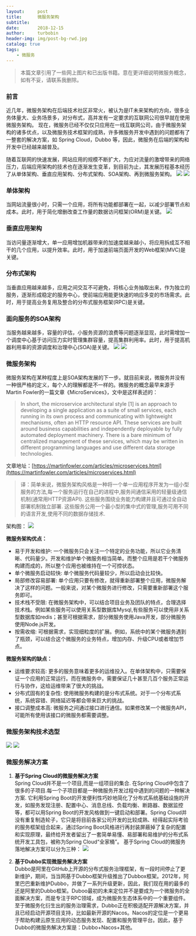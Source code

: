 ```yaml
---
layout:     post
title:      微服务架构
subtitle:   
date:       2018-12-15
author:     turbobin
header-img: img/post-bg-rwd.jpg
catalog: true
tags:
    - 微服务
---
```


> 本篇文章引用了一些网上图片和已出版书籍。意在更详细说明微服务概念，如有不妥，请联系我删除。

### 前言
近几年，微服务架构在后端技术社区非常火，被认为是IT未来架构的方向，很多业务体量大、业务场景多，对分布式，高并发有一定要求的互联网公司很早就在使用微服务架构。
现在，微服务已经不仅仅只应用在一线互联网公司，由于微服务架构的诸多优点，以及微服务技术框架的成熟，许多微服务开发中遇到的问题都有了一整套的解决方案，如 Spring Cloud，Dubbo 等，因此，微服务在后端的架构和开发中已经越来越普及。

随着互联网的快速发展，网站应用的规模不断扩大，为应对流量的激增带来的网络压力，后端应用架构的技术也在逐渐发生变革，到目前为止，其发展历程基本经历了从单体架构、垂直应用架构、分布式架构、SOA架构、再到微服务架构。
![]({{site.url}}/images/java/microservice-01.jpg)
![]({{site.url}}/images/java/microservice-02.jpg)

### 单体架构
当网站流量很小时，只需一个应用，将所有功能都部署在一起，以减少部署节点和成本。此时，用于简化增删改查工作量的数据访问框架(ORM)是关键。
![]({{site.url}}/images/java/microservice-03.jpg)

### 垂直应用架构
当访问量逐渐增大，单一应用增加机器带来的加速度越来越小，将应用拆成互不相干的几个应用，以提升效率。此时，用于加速前端页面开发的Web框架(MVC)是关键。

### 分布式架构
当垂直应用越来越多，应用之间交互不可避免，将核心业务抽取出来，作为独立的服务，逐渐形成稳定的服务中心，使前端应用能更快速的响应多变的市场需求。此时，用于提高业务复用及整合的分布式服务框架(RPC)是关键。

### 面向服务的SOA架构
当服务越来越多，容量的评估，小服务资源的浪费等问题逐渐显现，此时需增加一个调度中心基于访问压力实时管理集群容量，提高集群利用率。此时，用于提高机器利用率的资源调度和治理中心(SOA)是关键。
![]({{site.url}}/images/java/microservice-04.jpg)
![]({{site.url}}/images/java/microservice-05.jpg)

### 微服务架构
微服务架构在某种程度上是SOA架构发展的下一步。就目前来说，微服务并没有一种很严格的定义，每个人的理解都是不一样的。微服务的概念最早来源于Martin Fowler的一篇文章《MicroServices》，文中是这样表述的：
>In short, the microservice architectural style [1] is an approach to developing a single application as a suite of small services, each running in its own process and communicating with lightweight mechanisms, often an HTTP resource API. These services are built around business capabilities and independently deployable by fully automated deployment machinery. There is a bare minimum of centralized management of these services, which may be written in different programming languages and use different data storage technologies.

文章地址：[https://martinfowler.com/articles/microservices.html](https://martinfowler.com/articles/microservices.html)

>译：简单来说，微服务架构风格是一种将一个单一应用程序开发为一组小型服务的方法,每一个服务运行在自己的进程中,服务间通信采用的轻量级通信机制(通常用HTTP资源API). 这些服务围绕业务能力构建并且可通过全自动部署机制独立部署. 这些服务公用一个最小型的集中式的管理,服务可用不同的语言开发,使用不同的数据存储技术.

架构图：
![]({{site.url}}/images/java/microservice-06.jpg)

**微服务架构优点：**
* 易于开发和维护: 一个微服务只会关注一个特定的业务功能，所以它业务清晰、代码量少。开发和维护单个微服务相当简单。而整个应用是若干个微服务构建而成的，所以整个应用也被维持在一个可控状态。
* 单个微服务启动较快: 单个微服务代码量较少，所以启动会比较快。
* 局部修改容易部署: 单个应用只要有修改，就得重新部署整个应用，微服务解决了这样的问题。一般来说，对某个微服务进行修改，只需要重新部署这个服务即可。
* 技术栈不受限: 在微服务架构中，可以结合项目业务及团队的特点，合理选择技术栈。例如某些服务可以使用关系型数据库Mysql,有些服务可以使用非关系型数据库如redis；甚至可根据需求，部分微服务使用Java开发，部分微服务使用Node.js开发。
* 按需收缩: 可根据需求，实现细粒度的扩展。例如，系统中的某个微服务遇到了瓶颈，可以结合这个微服务的业务特点，增加内存、升级CPU或者增加节点。

**微服务架构的缺点：**
* 运维要求较高: 更多的服务意味着更多的运维投入。在单体架构中，只需要保证一个应用的正常运行。而在微服务中，需要保证几十甚至几百个服务正常运行与协作，这给运维带来了很大的挑战。
* 分布式固有的复杂性: 使用微服务构建的是分布式系统。对于一个分布式系统，系统容错、网络延迟等都会带来巨大的挑战。
* 接口调整成本高: 微服务之间通过接口进行通信。如果修改某一个微服务API，可能所有使用该接口的微服务都需要调整。

### 微服务架构技术选型
![]({{site.url}}/images/java/microservice-07.jpg)
![]({{site.url}}/images/java/microservice-08.jpg)

### 微服务解决方案
1. **基于Spring Cloud的微服务解决方案**  
Spring Cloud并不是一个项目,而是一组项目的集合. 在Spring Cloud中包含了很多的子项目.每一个子项目都是一种微服务开发过程中遇到的问题的一种解决方案. 它利用Spring Boot的开发便利性巧妙地简化了分布式系统基础设施的开发，如服务发现注册、配置中心、消息总线、负载均衡、断路器、数据监控等，都可以用Spring Boot的开发风格做到一键启动和部署。Spring Cloud并没有重复制造轮子，它只是将目前各家公司开发的比较成熟、经得起实际考验的服务框架组合起来，通过Spring Boot风格进行再封装屏蔽掉了复杂的配置和实现原理，最终给开发者留出了一套简单易懂、易部署和易维护的分布式系统开发工具包，被称为Spring Cloud“全家桶”。
基于Spring Cloud的微服务落地解决方案可以分为三种：
![]({{site.url}}/images/java/microservice-09.jpg)

2. **基于Dubbo实现微服务解决方案**  
Dubbo是阿里在GitHub上开源的分布式服务治理框架，有一段时间停止了更新维护，期间，当当网基于Dubbo框架升级推出了Dubbox框架。2012年，阿里巴巴重新维护Dubbo，并做了一系列升级更新，因此，我们现在用的最多的还是阿里的Dubbo框架。Duboo最初的未来定位并不是要成为一个微服务的全面解决方案，而是专注于RPC领域，成为微服务生态体系中的一个重要组件。至于微服务化衍生出的服务治理需求，Dubbo正在积极适配开源解决方案，并且已经启动开源项目支持，比如最新开源的Nacos。Nacos的定位是一个更易于帮助构建云原生应用的动态服务发现、配置和服务管理平台。因此，基于Dubbo的微服务解决方案是：Dubbo+Nacos+其他。